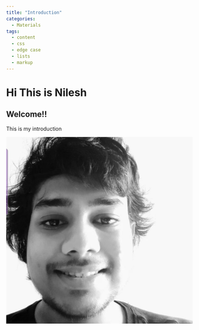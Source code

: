 ```yaml
---
title: "Introduction"
categories:
  - Materials
tags:
  - content
  - css
  - edge case
  - lists
  - markup
---
```


# Hi This is Nilesh 
## Welcome!!

This is my introduction

![this is me][def]

[def]: /images/logo/self.jpeg